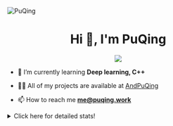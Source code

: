 ![PuQing](https://user-images.githubusercontent.com/27223114/171565019-9a56fae6-b08b-421f-99db-7e830da42371.png)

<h1 align="center">Hi 👋, I'm PuQing</h1>

<p align="center">
  <img src="https://github-widgetbox.vercel.app/api/profile?username=AndPuQing&data=followers,repositories,stars,commits"/>
</p>

- 🌱 I’m currently learning **Deep learning, C++**

- 👨‍💻 All of my projects are available at [AndPuQing](https://github.com/AndPuQing)

- 📫 How to reach me **me@puqing.work**

<details>
<summary>Click here for detailed stats!</summary>

<!--START_SECTION:waka-->
**I'm a Night 🦉** 

```text
🌞 Morning    30 commits     ██░░░░░░░░░░░░░░░░░░░░░░░   10.17% 
🌆 Daytime    103 commits    ████████░░░░░░░░░░░░░░░░░   34.92% 
🌃 Evening    116 commits    █████████░░░░░░░░░░░░░░░░   39.32% 
🌙 Night      46 commits     ████░░░░░░░░░░░░░░░░░░░░░   15.59%

```


📊 **This Week I Spent My Time On** 

```text
💬 Programming Languages: 
JavaScript               7 hrs 58 mins       ███████░░░░░░░░░░░░░░░░░░   30.78% 
Jupyter Notebook         7 hrs 29 mins       ███████░░░░░░░░░░░░░░░░░░   28.92% 
Python                   7 hrs 10 mins       ███████░░░░░░░░░░░░░░░░░░   27.67% 
Other                    1 hr 3 mins         █░░░░░░░░░░░░░░░░░░░░░░░░   4.09% 
C++                      57 mins             █░░░░░░░░░░░░░░░░░░░░░░░░   3.71%

🔥 Editors: 
VS Code                  17 hrs 8 mins       ██████████████░░░░░░░░░░░   57.74% 
DataSpell                11 hrs 34 mins      █████████░░░░░░░░░░░░░░░░   38.99% 
PyCharm                  35 mins             ░░░░░░░░░░░░░░░░░░░░░░░░░   2.01% 
WebStorm                 22 mins             ░░░░░░░░░░░░░░░░░░░░░░░░░   1.26%

💻 Operating System: 
Windows                  17 hrs 30 mins      ████████████████░░░░░░░░░   65.84% 
Linux                    6 hrs 16 mins       ██████░░░░░░░░░░░░░░░░░░░   23.61% 
WSL                      2 hrs 48 mins       ██░░░░░░░░░░░░░░░░░░░░░░░   10.55%

```


<!--END_SECTION:waka-->
</details>
